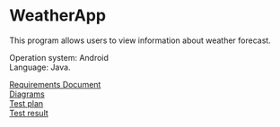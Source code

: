# WeatherApp

This program allows users to view information about weather forecast.

Operation system: Android  
Language: Java.  

[Requirements Document](https://github.com/VladislavSol/WeatherApp/blob/main/Requirements%20/Requirements_Document.md)     
[Diagrams](https://github.com/VladislavSol/WeatherApp/blob/main/Diagrams/Diagrams.md)      
[Test plan](https://github.com/VladislavSol/WeatherApp/blob/main/Test%20plan.md)      
[Test result]()      
